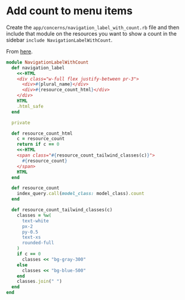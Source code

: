 # Add count to menu items

Create the `app/concerns/navigation_label_with_count.rb` file and then include that module on the resources you want to show a count in the sidebar `include NavigationLabelWithCount`.

From [here](https://discord.com/channels/740892036978442260/1004202524800204860).

```ruby
module NavigationLabelWithCount
  def navigation_label
    <<-HTML
    <div class="w-full flex justify-between pr-3">
      <div>#{plural_name}</div>
      <div>#{resource_count_html}</div>
    </div>
    HTML
    .html_safe
  end

  private

  def resource_count_html
    c = resource_count
    return if c == 0
    <<-HTML
    <span class="#{resource_count_tailwind_classes(c)}">
      #{resource_count}
    </span>
    HTML
  end

  def resource_count
    index_query.call(model_class: model_class).count
  end

  def resource_count_tailwind_classes(c)
    classes = %w(
      text-white
      px-2
      py-0.5
      text-xs
      rounded-full
    )
    if c == 0
      classes << "bg-gray-300"
    else
      classes << "bg-blue-500"
    end
    classes.join(" ")
  end
end
```
